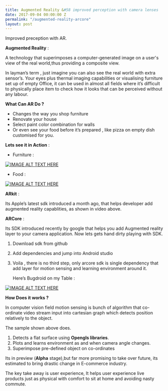 ```yaml
---
title: Augmented Reality &#58 improved perception with camera lenses
date: 2017-09-04 00:00:00 Z
permalink: "/augmented-reality-arcore"
layout: post
---
```


Improved preception with AR.


**Augmented Reality** : 

A technology that superimposes a computer-generated image on a user's view of the real world,thus providing a composite view.

In layman’s term , just imagine you can also see the real world with extra sensor’s. Your eyes plus thermal imaging capabilities or visualising furniture set up of empty Office, it can be used in almost all fields where it’s difficult to physically place item to check how it looks that can be perceived  without any labour.

**What  Can AR Do ?** 

* Changes the way you shop furniture 
* Renovate your house 
* Select paint color combination for walls
* Or even see your food before it’s prepared , like pizza on empty dish customised for you.

**Lets see it in Action** : 

* Furniture  : 

[![IMAGE ALT TEXT HERE](https://img.youtube.com/vi/80trFLZXy5Q/0.jpg)](https://www.youtube.com/watch?v=80trFLZXy5Q)


* Food :


[![IMAGE ALT TEXT HERE](https://img.youtube.com/vi/qnytO7_0q_M/0.jpg)](https://www.youtube.com/watch?v=qnytO7_0q_M)
 
	
**ARkit** : 

Its Apple’s latest sdk introduced a month ago, that helps developer add augmented reality capablities, as shown in video above.

**ARCore** : 

Its SDK introduced recently by google that helps you  add Augmented reality layer to your camera application. Now lets gets hand dirty playing with SDK.

1. Download sdk from github 
2. Add dependencies and jump into Android studio 
3. Voila , there is no third step, only arcore sdk is single dependency that add layer for motion sensing and learning environment around it. 

	Here’s Bugdroid  on my Table :
	
	
[![IMAGE ALT TEXT HERE](https://img.youtube.com/vi/tOpcDRFJKYA/0.jpg)](https://www.youtube.com/watch?v=tOpcDRFJKYA) 


**How Does it works ?**

In computer vision field motion sensing  is bunch of algorithm that co-ordinate video stream input into cartesian graph which detects position relatively to the object.

The sample shown above does. 

1. Detects a flat surface using **Opengls libraries**.
2. Plots and learns environment as and when camera angle changes.
3. Superimpose pre-defined object on co-ordinates


Its in preview (**Alpha** stage),but far more promising to take over future, its estimated to bring drastic change in E-commerce industry.

The key take away is user experience, It helps user experience live products just as physical with comfort to sit at home and avoiding nasty commute.    



